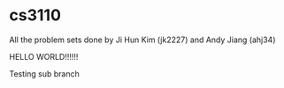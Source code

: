 cs3110
======

All the problem sets done by Ji Hun Kim (jk2227) and Andy Jiang (ahj34) 

HELLO WORLD!!!!!!

Testing sub branch
